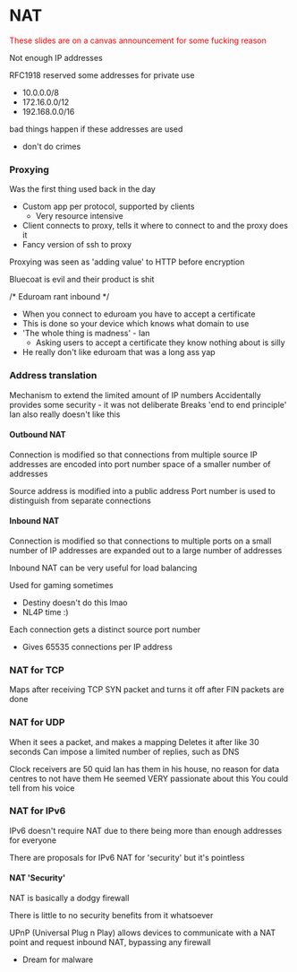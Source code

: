 # NAT
<span style="color:#ff0000">These slides are on a canvas announcement for some fucking reason</span>

Not enough IP addresses

RFC1918 reserved some addresses for private use
- 10.0.0.0/8
- 172.16.0.0/12
- 192.168.0.0/16

bad things happen if these addresses are used
- don't do crimes

### Proxying
Was the first thing used back in the day
- Custom app per protocol, supported by clients
	- Very resource intensive
- Client connects to proxy, tells it where to connect to and the proxy does it
- Fancy version of ssh to proxy

Proxying was seen as 'adding value' to HTTP before encryption

Bluecoat is evil and their product is shit

/* Eduroam rant inbound \*/
- When you connect to eduroam you have to accept a certificate
- This is done so your device which knows what domain to use
- 'The whole thing is madness'  - Ian
	- Asking users to accept a certificate they know nothing about is silly
- He really don't like eduroam that was a long ass yap

### Address translation
Mechanism to extend the limited amount of IP numbers
Accidentally provides some security - it was not deliberate
Breaks 'end to end principle'
Ian also really doesn't like this

#### Outbound NAT
Connection is modified so that connections from multiple source IP addresses are encoded into port number space of a smaller number of addresses

Source address is modified into a public address
Port number is used to distinguish from separate connections
#### Inbound NAT
Connection is modified so that connections to multiple ports on a small number of IP addresses are expanded out to a large number of addresses

Inbound NAT can be very useful for load balancing

Used for gaming sometimes
- Destiny doesn't do this lmao
- NL4P time :)


Each connection gets a distinct source port number
- Gives 65535 connections per IP address

### NAT for TCP
Maps after receiving TCP SYN packet and turns it off after FIN packets are done

### NAT for UDP
When it sees a packet, and makes a mapping
Deletes it after like 30 seconds 
Can impose a limited number of replies, such as DNS

Clock receivers are 50 quid
Ian has them in his house, no reason for data centres to not have them
He seemed VERY passionate about this
You could tell from his voice

### NAT for IPv6
IPv6 doesn't require NAT due to there being more than enough addresses for everyone

There are proposals for IPv6 NAT for 'security' but it's pointless

#### NAT 'Security'
NAT is basically a dodgy firewall

There is little to no security benefits from it whatsoever

UPnP (Universal Plug n Play) allows devices to communicate with a NAT point and request inbound NAT, bypassing any firewall
- Dream for malware